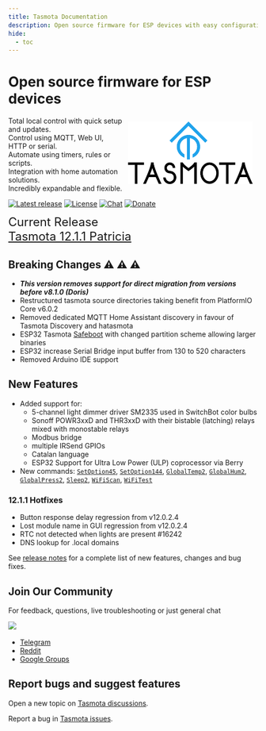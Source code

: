 ```yaml
---
title: Tasmota Documentation
description: Open source firmware for ESP devices with easy configuration using webUI, OTA updates, automation using timers or rules, expandability and entirely local control over MQTT, HTTP, serial or KNX.
hide:
  - toc
---
```

# Open source firmware for ESP devices

<img style="margin: 10px 10px; float:right; width:50%" src="_media/frontlogo.svg" alt="Tasmota Logo"></img>
Total local control with quick setup and updates.    
Control using MQTT, Web UI, HTTP or serial.    
Automate using timers, rules or scripts.    
Integration with home automation solutions.    
Incredibly expandable and flexible.     

[![Latest release](https://img.shields.io/github/downloads/arendst/Tasmota/total.svg?style=flat-square&color=green)](http://ota.tasmota.com/tasmota/release) [![License](https://img.shields.io/github/license/arendst/Tasmota.svg?style=flat-square)](https://github.com/arendst/Tasmota/blob/development/LICENSE.txt) [![Chat](https://img.shields.io/discord/479389167382691863.svg?style=flat-square&color=blueviolet)](https://discord.gg/Ks2Kzd4) [![Donate](https://img.shields.io/badge/donate-PayPal-blue.svg?style=flat-square)](https://paypal.me/tasmota)

<span style="font-size: 1.5rem">Current Release<BR><a href="http://ota.tasmota.com/tasmota/release-12.1.1/">Tasmota 12.1.1 Patricia</a></span>

## Breaking Changes :warning: :warning: :warning:

- ***This version removes support for direct migration from versions before v8.1.0 (Doris)*** 
- Restructured tasmota source directories taking benefit from PlatformIO Core v6.0.2
- Removed dedicated MQTT Home Assistant discovery in favour of Tasmota Discovery and hatasmota
- ESP32 Tasmota [Safeboot](Safeboot.md) with changed partition scheme allowing larger binaries
- ESP32 increase Serial Bridge input buffer from 130 to 520 characters
- Removed Arduino IDE support

## New Features

- Added support for: 
    - 5-channel light dimmer driver SM2335 used in SwitchBot color bulbs
    - Sonoff POWR3xxD and THR3xxD with their bistable (latching) relays mixed with monostable relays
    - Modbus bridge
    - multiple IRSend GPIOs
    - Catalan language
    - ESP32 Support for Ultra Low Power (ULP) coprocessor via Berry
- New commands: [`SetOption45`](Commands.md#setoption45), [`SetOption144`](Commands.md#setoption144), [`GlobalTemp2`](Commands.md#globaltemp2), [`GlobalHum2`](Commands.md#globalhum2), [`GlobalPress2`](Commands.md#globalpress2), [`Sleep2`](Commands.md#sleep2), [`WiFiScan`](Commands.md#wifiscan), [`WiFiTest`](Commands.md#wifitest)

### 12.1.1 Hotfixes

- Button response delay regression from v12.0.2.4 
- Lost module name in GUI regression from v12.0.2.4
- RTC not detected when lights are present #16242
- DNS lookup for .local domains 

See [release notes](https://github.com/arendst/Tasmota/releases/) for a complete list of new features, changes and bug fixes.

## Join Our Community

For feedback, questions, live troubleshooting or just general chat

<a href="https://discord.gg/Ks2Kzd4"><img src="https://discordapp.com/api/guilds/479389167382691863/widget.png?style=banner3"></a>

- [Telegram](https://t.me/tasmota)
- [Reddit](https://www.reddit.com/r/tasmota/) 
- [Google Groups](https://groups.google.com/d/forum/sonoffusers)

## Report bugs and suggest features

Open a new topic on [Tasmota discussions](https://github.com/arendst/Tasmota/discussions).

Report a bug in [Tasmota issues](https://github.com/arendst/Tasmota/issues).
